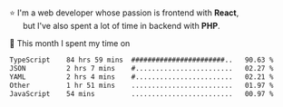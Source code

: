⭐ I'm a web developer whose passion is frontend with <b>React</b>,<br/>
&nbsp; &nbsp; &nbsp; but I've also spent a lot of time in backend with <b>PHP</b>.

📅 This month I spent my time on

<!--START_SECTION:waka-->

```txt
TypeScript    84 hrs 59 mins  #######################..   90.63 %
JSON          2 hrs 7 mins    #........................   02.27 %
YAML          2 hrs 4 mins    #........................   02.21 %
Other         1 hr 51 mins    .........................   01.97 %
JavaScript    54 mins         .........................   00.97 %
```

<!--END_SECTION:waka-->
